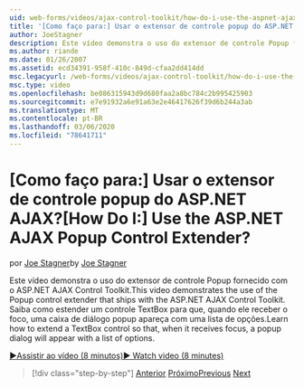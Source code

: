 ```yaml
---
uid: web-forms/videos/ajax-control-toolkit/how-do-i-use-the-aspnet-ajax-popup-control-extender
title: '[Como faço para:] Usar o extensor de controle popup do ASP.NET AJAX? | Microsoft Docs'
author: JoeStagner
description: Este vídeo demonstra o uso do extensor de controle Popup fornecido com o ASP.NET AJAX Control Toolkit. Saiba como estender um controle TextBox para que...
ms.author: riande
ms.date: 01/26/2007
ms.assetid: ecd34391-958f-410c-849d-cfaa2dd414dd
msc.legacyurl: /web-forms/videos/ajax-control-toolkit/how-do-i-use-the-aspnet-ajax-popup-control-extender
msc.type: video
ms.openlocfilehash: be086315943d9d680faa2a8bc784c2b995425903
ms.sourcegitcommit: e7e91932a6e91a63e2e46417626f39d6b244a3ab
ms.translationtype: MT
ms.contentlocale: pt-BR
ms.lasthandoff: 03/06/2020
ms.locfileid: "78641711"
---
```

# <a name="how-do-i-use-the-aspnet-ajax-popup-control-extender"></a><span data-ttu-id="684eb-105">[Como faço para:] Usar o extensor de controle popup do ASP.NET AJAX?</span><span class="sxs-lookup"><span data-stu-id="684eb-105">[How Do I:] Use the ASP.NET AJAX Popup Control Extender?</span></span>

<span data-ttu-id="684eb-106">por [Joe Stagner](https://github.com/JoeStagner)</span><span class="sxs-lookup"><span data-stu-id="684eb-106">by [Joe Stagner](https://github.com/JoeStagner)</span></span>

<span data-ttu-id="684eb-107">Este vídeo demonstra o uso do extensor de controle Popup fornecido com o ASP.NET AJAX Control Toolkit.</span><span class="sxs-lookup"><span data-stu-id="684eb-107">This video demonstrates the use of the Popup control extender that ships with the ASP.NET AJAX Control Toolkit.</span></span> <span data-ttu-id="684eb-108">Saiba como estender um controle TextBox para que, quando ele receber o foco, uma caixa de diálogo popup apareça com uma lista de opções.</span><span class="sxs-lookup"><span data-stu-id="684eb-108">Learn how to extend a TextBox control so that, when it receives focus, a popup dialog will appear with a list of options.</span></span>

[<span data-ttu-id="684eb-109">&#9654;Assistir ao vídeo (8 minutos)</span><span class="sxs-lookup"><span data-stu-id="684eb-109">&#9654; Watch video (8 minutes)</span></span>](https://channel9.msdn.com/Blogs/ASP-NET-Site-Videos/how-do-i-use-the-aspnet-ajax-popup-control-extender)

> [!div class="step-by-step"]
> <span data-ttu-id="684eb-110">[Anterior](how-do-i-use-the-aspnet-ajax-textboxwatermark-control-extender.md)
> [Próximo](how-do-i-use-the-aspnet-ajax-modalpopup-extender-control.md)</span><span class="sxs-lookup"><span data-stu-id="684eb-110">[Previous](how-do-i-use-the-aspnet-ajax-textboxwatermark-control-extender.md)
[Next](how-do-i-use-the-aspnet-ajax-modalpopup-extender-control.md)</span></span>
